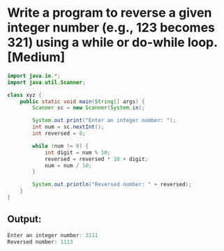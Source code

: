# Write a program to reverse a given integer number (e.g., 123 becomes 321) using a while or do-while loop. [Medium]

```java
import java.io.*;
import java.util.Scanner;

class xyz {
    public static void main(String[] args) {
        Scanner sc = new Scanner(System.in);

        System.out.print("Enter an integer number: ");
        int num = sc.nextInt();
        int reversed = 0;

        while (num != 0) {
            int digit = num % 10;       
            reversed = reversed * 10 + digit; 
            num = num / 10;     
        }

        System.out.println("Reversed number: " + reversed);
    }
}

```

## Output:
```java
Enter an integer number: 3111
Reversed number: 1113
```
